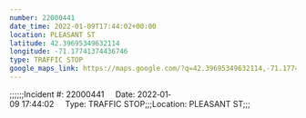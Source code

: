 ```yaml
---
number: 22000441
date_time: 2022-01-09T17:44:02+00:00
location: PLEASANT ST
latitude: 42.39695349632114
longitude: -71.17741374436746
type: TRAFFIC STOP
google_maps_link: https://maps.google.com/?q=42.39695349632114,-71.17741374436746
---
```


;;;;;;Incident #: 22000441     Date: 2022‐01‐09 17:44:02     Type: TRAFFIC STOP;;;Location: PLEASANT ST;;;
